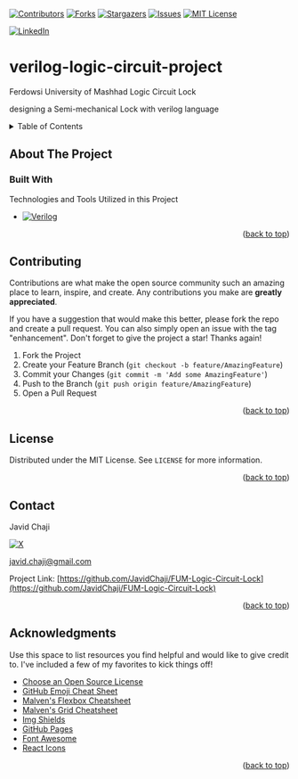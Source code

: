 <a name="readme-top"></a>

[![Contributors][Contributors-Shield]][Contributors-URL]
[![Forks][Forks-Shield]][Forks-URL]
[![Stargazers][Stars-Shield]][Stars-URL]
[![Issues][Issues-Shield]][Issues-URL]
[![MIT License][License-Shield]][License-URL]

[![LinkedIn][LinkedIn-Shield]][Javid-LinkedIn-URL]

# verilog-logic-circuit-project

Ferdowsi University of Mashhad Logic Circuit Lock

designing a Semi-mechanical Lock with verilog language 



<!-- TABLE OF CONTENTS -->
<details>
  <summary>Table of Contents</summary>
  <ol>
    <li>
      <a href="#about-the-project">About The Project</a>
      <ul>
        <li><a href="#built-with">Built With</a></li>
      </ul>
    </li>
    <li>
      <a href="#getting-started">Getting Started</a>
      <ul>
        <li><a href="#prerequisites">Prerequisites</a></li>
        <li><a href="#installation">Installation</a></li>
      </ul>
    </li>
    <li><a href="#usage">Usage</a></li>
    <li><a href="#roadmap">Roadmap</a></li>
    <li><a href="#contributing">Contributing</a></li>
    <li><a href="#license">License</a></li>
    <li><a href="#contact">Contact</a></li>
    <li><a href="#acknowledgments">Acknowledgments</a></li>
  </ol>
</details>



<!-- ABOUT THE PROJECT -->
## About The Project



### Built With

Technologies and Tools Utilized in this Project

* [![Verilog][Verilog-Shield]][Verilog-URL]

<p align="right">(<a href="#readme-top">back to top</a>)</p>



<!-- CONTRIBUTING -->
## Contributing

Contributions are what make the open source community such an amazing place to learn, inspire, and create. Any contributions you make are **greatly appreciated**.

If you have a suggestion that would make this better, please fork the repo and create a pull request. You can also simply open an issue with the tag "enhancement".
Don't forget to give the project a star! Thanks again!

1. Fork the Project
2. Create your Feature Branch (`git checkout -b feature/AmazingFeature`)
3. Commit your Changes (`git commit -m 'Add some AmazingFeature'`)
4. Push to the Branch (`git push origin feature/AmazingFeature`)
5. Open a Pull Request

<p align="right">(<a href="#readme-top">back to top</a>)</p>



<!-- LICENSE -->
## License

Distributed under the MIT License. See `LICENSE` for more information.

<p align="right">(<a href="#readme-top">back to top</a>)</p>



<!-- CONTACT -->
## Contact

Javid Chaji

[![X][X-Shield]][X-URL]

javid.chaji@gmail.com

Project Link: [https://github.com/JavidChaji/FUM-Logic-Circuit-Lock](https://github.com/JavidChaji/FUM-Logic-Circuit-Lock)

<p align="right">(<a href="#readme-top">back to top</a>)</p>



<!-- ACKNOWLEDGMENTS -->
## Acknowledgments

Use this space to list resources you find helpful and would like to give credit to. I've included a few of my favorites to kick things off!

* [Choose an Open Source License](https://choosealicense.com)
* [GitHub Emoji Cheat Sheet](https://www.webpagefx.com/tools/emoji-cheat-sheet)
* [Malven's Flexbox Cheatsheet](https://flexbox.malven.co/)
* [Malven's Grid Cheatsheet](https://grid.malven.co/)
* [Img Shields](https://shields.io)
* [GitHub Pages](https://pages.github.com)
* [Font Awesome](https://fontawesome.com)
* [React Icons](https://react-icons.github.io/react-icons/search)

<p align="right">(<a href="#readme-top">back to top</a>)</p>



<!-- MARKDOWN LINKS & IMAGES -->
<!-- https://www.markdownguide.org/basic-syntax/#reference-style-links -->
<!-- https://ileriayo.github.io/markdown-badges/ -->

<!-- Contributors -->
[Contributors-Shield]: https://img.shields.io/github/contributors/javidchaji/FUM-Logic-Circuit-Lock.svg?style=for-the-badge

[Contributors-URL]: https://github.com/javidchaji/FUM-Logic-Circuit-Lock/graphs/contributors


<!-- Forks -->
[Forks-Shield]: https://img.shields.io/github/forks/javidchaji/FUM-Logic-Circuit-Lock.svg?style=for-the-badge

[Forks-URL]: https://github.com/javidchaji/FUM-Logic-Circuit-Lock/network/members


<!-- Stars -->
[Stars-Shield]: https://img.shields.io/github/stars/javidchaji/FUM-Logic-Circuit-Lock.svg?style=for-the-badge

[Stars-URL]: https://github.com/javidchaji/FUM-Logic-Circuit-Lock/stargazers


<!-- Issues -->
[Issues-Shield]: https://img.shields.io/github/issues/javidchaji/FUM-Logic-Circuit-Lock.svg?style=for-the-badge

[Issues-URL]: https://github.com/javidchaji/FUM-Logic-Circuit-Lock/issues


<!-- License -->
[License-Shield]: https://img.shields.io/github/license/javidchaji/FUM-Logic-Circuit-Lock.svg?style=for-the-badge

[License-URL]: https://github.com/javidchaji/FUM-Logic-Circuit-Lock/blob/master/LICENSE


<!-- LinkedIn -->
[LinkedIn-Shield]: https://img.shields.io/badge/Linkedin-%230077B5.svg?style=for-the-badge&logo=linkedin&logoColor=white

[Javid-LinkedIn-URL]: https://linkedin.com/in/javidchaji


<!-- Verilog -->
[Verilog-Shield]: https://img.shields.io/badge/Verilog-000000?style=for-the-badge&logo=v&logoColor=white

[Verilog-url]: https://ieeexplore.ieee.org/document/5985443


<!-- X -->
[X-Shield]: https://img.shields.io/badge/X-000000?style=for-the-badge&logo=x&logoColor=white

[X-URL]: https://x.com/JavidChaji
